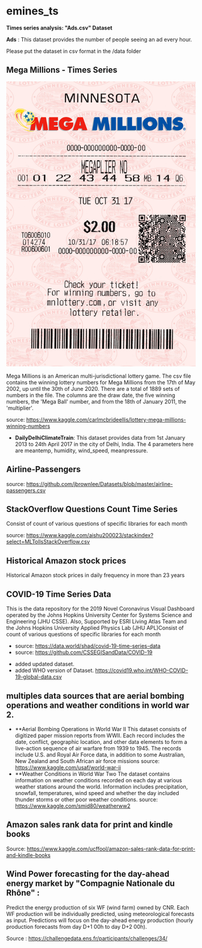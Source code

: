 # emines_ts
 
 **Times series analysis: "Ads.csv" Dataset**

**Ads** : This dataset provides the number of people seeing an ad every hour.

Please put the dataset in csv format in the /data folder


## Mega Millions - Times Series
![ScreenShot](Mega-Millions.jpg)

Mega Millions is an American multi-jurisdictional lottery game.
The csv file contains the winning lottery numbers for Mega Millions from the 17th of May 2002, up until the 30th of June 2020. There are a total of 1889 sets of numbers in the file. The columns are the draw date, the five winning numbers, the 'Mega Ball' number, and from the 18th of January 2011, the 'multiplier'.

source: https://www.kaggle.com/carlmcbrideellis/lottery-mega-millions-winning-numbers


- **DailyDelhiClimateTrain**: This dataset provides data from 1st January 2013 to 24th April 2017 in the city of Delhi, India. The 4 parameters here are
meantemp, humidity, wind_speed, meanpressure.

## Airline-Passengers

source: https://github.com/jbrownlee/Datasets/blob/master/airline-passengers.csv

## StackOverflow Questions Count Time Series

Consist of count of various questions of specific libraries for each month

source: https://www.kaggle.com/aishu200023/stackindex?select=MLTollsStackOverflow.csv


## Historical Amazon stock prices

Historical Amazon stock prices in daily frequency in more than 23 years

## COVID-19 Time Series Data

This is the data repository for the 2019 Novel Coronavirus Visual Dashboard operated by the Johns Hopkins University Center for Systems Science and Engineering (JHU CSSE). Also, Supported by ESRI Living Atlas Team and the Johns Hopkins University Applied Physics Lab (JHU APL)Consist of count of various questions of specific libraries for each month

- source: https://data.world/shad/covid-19-time-series-data
- source: https://github.com/CSSEGISandData/COVID-19
 * added updated dataset. 
 * added WHO version of Dataset. 
 https://covid19.who.int/WHO-COVID-19-global-data.csv
##  multiples data sources that are aerial bombing operations and weather conditions in world war 2.
- **Aerial Bombing Operations in World War II
This dataset consists of digitized paper mission reports from WWII. Each record includes the date, conflict, geographic location, and other data elements to form a live-action sequence of air warfare from 1939 to 1945. The records include U.S. and Royal Air Force data, in addition to some Australian, New Zealand and South African air force missions
source: https://www.kaggle.com/usaf/world-war-ii
- **Weather Conditions in World War Two
The dataset contains information on weather conditions recorded on each day at various weather stations around the world. Information includes precipitation, snowfall, temperatures, wind speed and whether the day included thunder storms or other poor weather conditions.
source: https://www.kaggle.com/smid80/weatherww2


## Amazon sales rank data for print and kindle books

Source: https://www.kaggle.com/ucffool/amazon-sales-rank-data-for-print-and-kindle-books

## Wind Power forecasting for the day-ahead energy market by "Compagnie Nationale du Rhône" : 
   
   Predict the energy production of six WF (wind farm) owned by CNR. Each WF production will be individually predicted, using meteorological forecasts as input. Predictions will focus on the day-ahead energy production (hourly production forecasts from day D+1 00h to day D+2 00h).


Source : https://challengedata.ens.fr/participants/challenges/34/
